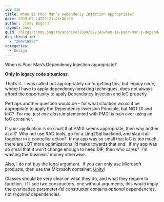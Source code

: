 ```yaml
---
id: 336
title: When is Poor Man’s Dependency Injection appropriate?
date: 2009-07-14T22:21:46+00:00
author: Jimmy Bogard
layout: post
guid: /blogs/jimmy_bogard/archive/2009/07/14/when-is-poor-man-s-dependency-injection-appropriate.aspx
dsq_thread_id:
  - "264716257"
categories:
  - Design
---
```

When is Poor Man’s Dependency Injection appropriate?

**Only in legacy code situations**.

That’s it.&#160; I was called out appropriately on forgetting this, but legacy code, where I have to apply dependency-breaking techniques, does not always afford the opportunity to apply Dependency Injection and IoC properly.

Perhaps another question would be – for what situation would it be appropriate to apply the Dependency Inversion Principle, but NOT DI and IoC?&#160; For me, just _one class_ implemented with PMDI is pain over using an IoC container.

If your application is so small that PMDI seems appropriate, then why bother at all?&#160; Why not use RAD tools, go for a Linq2Sql backend, and slap it all together in a controller action?&#160; If my app was so small that IoC is too much, there are LOT more optimizations I’d make towards that end.&#160; If my app was so small that it won’t change enough to need DIP, then who cares?&#160; I’m wasting the business’ money otherwise.

Also, I do not buy the legal argument.&#160; If you can only use Microsoft products, then use the Microsoft container, [Unity](http://www.codeplex.com/unity)!

Classes should be very clear on what they do, and what they require to function.&#160; If I see two constructors, one without arguments, this would imply the overloaded parameter-ful constructor contains _optional_ dependencies, not _required_ dependencies.